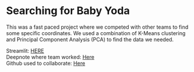 # Searching for Baby Yoda

This was a fast paced project where we competed with other teams to find some specific coordinates.
We used a combination of K-Means clustering and Principal Component Analysis (PCA) to find the data we needed.

Streamlit: [HERE](https://share.streamlit.io/fistadev/starwars_data_project/main/app.py)<br>
Deepnote where team worked: [Here](https://deepnote.com/project/baby-yoda-bYwBFTI5Szmkf91qlUTRSQ/%2FYoda%20rescue%20mission.ipynb)<br>
Github used to collaborate: [Here](https://github.com/fistadev/starwars_data_project)<br>
